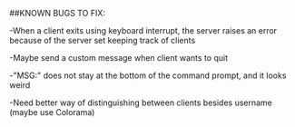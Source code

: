 ##KNOWN BUGS TO FIX:

-When a client exits using keyboard interrupt, the server raises an error because of the server set keeping track of clients

  -Maybe send a custom message when client wants to quit
  
-"MSG:" does not stay at the bottom of the command prompt, and it looks weird

-Need better way of distinguishing between clients besides username (maybe use Colorama)

